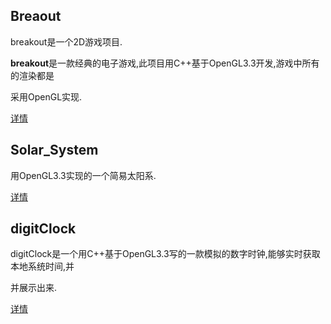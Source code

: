 
## Breaout

breakout是一个2D游戏项目.

**breakout**是一款经典的电子游戏,此项目用C++基于OpenGL3.3开发,游戏中所有的渲染都是

采用OpenGL实现.

[详情](https://github.com/Itanq/openglDemo/tree/master/Breakout)



## Solar_System

用OpenGL3.3实现的一个简易太阳系.



[详情](https://github.com/Itanq/openglDemo/tree/master/Solar_System)



## digitClock

digitClock是一个用C++基于OpenGL3.3写的一款模拟的数字时钟,能够实时获取本地系统时间,并

并展示出来.


[详情](https://github.com/Itanq/openglDemo/tree/master/digitClock)






